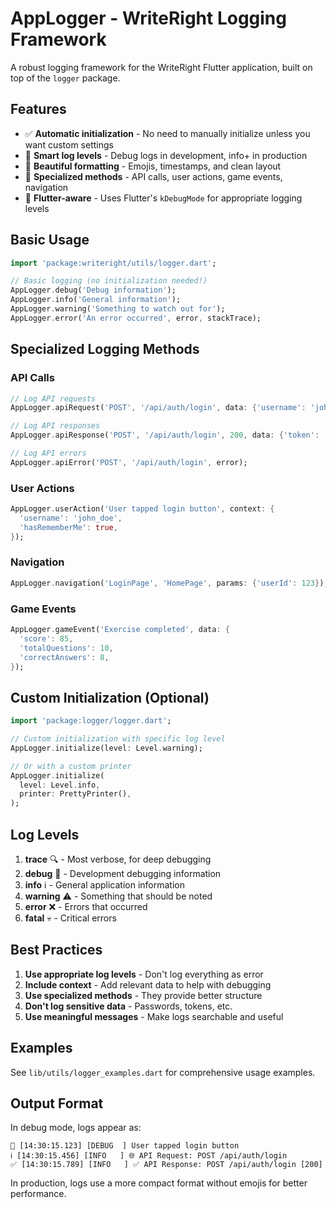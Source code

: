 # AppLogger - WriteRight Logging Framework

A robust logging framework for the WriteRight Flutter application, built on top of the `logger` package.

## Features

- ✅ **Automatic initialization** - No need to manually initialize unless you want custom settings
- 🎯 **Smart log levels** - Debug logs in development, info+ in production
- 🎨 **Beautiful formatting** - Emojis, timestamps, and clean layout
- 🔧 **Specialized methods** - API calls, user actions, game events, navigation
- 📱 **Flutter-aware** - Uses Flutter's `kDebugMode` for appropriate logging levels

## Basic Usage

```dart
import 'package:writeright/utils/logger.dart';

// Basic logging (no initialization needed!)
AppLogger.debug('Debug information');
AppLogger.info('General information');
AppLogger.warning('Something to watch out for');
AppLogger.error('An error occurred', error, stackTrace);
```

## Specialized Logging Methods

### API Calls
```dart
// Log API requests
AppLogger.apiRequest('POST', '/api/auth/login', data: {'username': 'john'});

// Log API responses
AppLogger.apiResponse('POST', '/api/auth/login', 200, data: {'token': 'abc123'});

// Log API errors
AppLogger.apiError('POST', '/api/auth/login', error);
```

### User Actions
```dart
AppLogger.userAction('User tapped login button', context: {
  'username': 'john_doe',
  'hasRememberMe': true,
});
```

### Navigation
```dart
AppLogger.navigation('LoginPage', 'HomePage', params: {'userId': 123});
```

### Game Events
```dart
AppLogger.gameEvent('Exercise completed', data: {
  'score': 85,
  'totalQuestions': 10,
  'correctAnswers': 8,
});
```

## Custom Initialization (Optional)

```dart
import 'package:logger/logger.dart';

// Custom initialization with specific log level
AppLogger.initialize(level: Level.warning);

// Or with a custom printer
AppLogger.initialize(
  level: Level.info,
  printer: PrettyPrinter(),
);
```

## Log Levels

1. **trace** 🔍 - Most verbose, for deep debugging
2. **debug** 🐛 - Development debugging information
3. **info** ℹ️ - General application information
4. **warning** ⚠️ - Something that should be noted
5. **error** ❌ - Errors that occurred
6. **fatal** 💀 - Critical errors

## Best Practices

1. **Use appropriate log levels** - Don't log everything as error
2. **Include context** - Add relevant data to help with debugging
3. **Use specialized methods** - They provide better structure
4. **Don't log sensitive data** - Passwords, tokens, etc.
5. **Use meaningful messages** - Make logs searchable and useful

## Examples

See `lib/utils/logger_examples.dart` for comprehensive usage examples.

## Output Format

In debug mode, logs appear as:
```
🐛 [14:30:15.123] [DEBUG  ] User tapped login button
ℹ️ [14:30:15.456] [INFO   ] 🌐 API Request: POST /api/auth/login
✅ [14:30:15.789] [INFO   ] ✅ API Response: POST /api/auth/login [200]
```

In production, logs use a more compact format without emojis for better performance.
